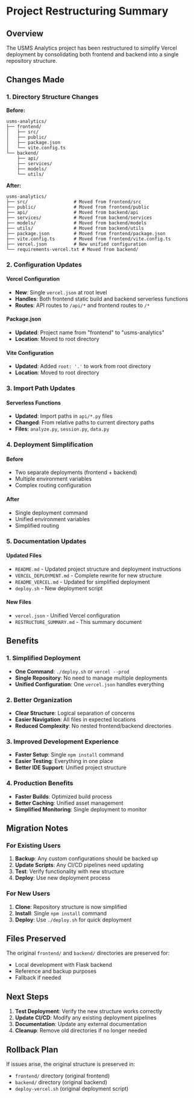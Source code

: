 # Project Restructuring Summary

## Overview

The USMS Analytics project has been restructured to simplify Vercel deployment by consolidating both frontend and backend into a single repository structure.

## Changes Made

### 1. Directory Structure Changes

**Before:**
```
usms-analytics/
├── frontend/
│   ├── src/
│   ├── public/
│   ├── package.json
│   └── vite.config.ts
└── backend/
    ├── api/
    ├── services/
    ├── models/
    └── utils/
```

**After:**
```
usms-analytics/
├── src/                 # Moved from frontend/src
├── public/              # Moved from frontend/public
├── api/                 # Moved from backend/api
├── services/            # Moved from backend/services
├── models/              # Moved from backend/models
├── utils/               # Moved from backend/utils
├── package.json         # Moved from frontend/package.json
├── vite.config.ts       # Moved from frontend/vite.config.ts
├── vercel.json          # New unified configuration
└── requirements-vercel.txt # Moved from backend/
```

### 2. Configuration Updates

#### Vercel Configuration
- **New**: Single `vercel.json` at root level
- **Handles**: Both frontend static build and backend serverless functions
- **Routes**: API routes to `/api/*` and frontend routes to `/*`

#### Package.json
- **Updated**: Project name from "frontend" to "usms-analytics"
- **Location**: Moved to root directory

#### Vite Configuration
- **Updated**: Added `root: '.'` to work from root directory
- **Location**: Moved to root directory

### 3. Import Path Updates

#### Serverless Functions
- **Updated**: Import paths in `api/*.py` files
- **Changed**: From relative paths to current directory paths
- **Files**: `analyze.py`, `session.py`, `data.py`

### 4. Deployment Simplification

#### Before
- Two separate deployments (frontend + backend)
- Multiple environment variables
- Complex routing configuration

#### After
- Single deployment command
- Unified environment variables
- Simplified routing

### 5. Documentation Updates

#### Updated Files
- `README.md` - Updated project structure and deployment instructions
- `VERCEL_DEPLOYMENT.md` - Complete rewrite for new structure
- `README_VERCEL.md` - Updated for simplified deployment
- `deploy.sh` - New deployment script

#### New Files
- `vercel.json` - Unified Vercel configuration
- `RESTRUCTURE_SUMMARY.md` - This summary document

## Benefits

### 1. Simplified Deployment
- **One Command**: `./deploy.sh` or `vercel --prod`
- **Single Repository**: No need to manage multiple deployments
- **Unified Configuration**: One `vercel.json` handles everything

### 2. Better Organization
- **Clear Structure**: Logical separation of concerns
- **Easier Navigation**: All files in expected locations
- **Reduced Complexity**: No nested frontend/backend directories

### 3. Improved Development Experience
- **Faster Setup**: Single `npm install` command
- **Easier Testing**: Everything in one place
- **Better IDE Support**: Unified project structure

### 4. Production Benefits
- **Faster Builds**: Optimized build process
- **Better Caching**: Unified asset management
- **Simplified Monitoring**: Single deployment to monitor

## Migration Notes

### For Existing Users
1. **Backup**: Any custom configurations should be backed up
2. **Update Scripts**: Any CI/CD pipelines need updating
3. **Test**: Verify functionality with new structure
4. **Deploy**: Use new deployment process

### For New Users
1. **Clone**: Repository structure is now simplified
2. **Install**: Single `npm install` command
3. **Deploy**: Use `./deploy.sh` for quick deployment

## Files Preserved

The original `frontend/` and `backend/` directories are preserved for:
- Local development with Flask backend
- Reference and backup purposes
- Fallback if needed

## Next Steps

1. **Test Deployment**: Verify the new structure works correctly
2. **Update CI/CD**: Modify any existing deployment pipelines
3. **Documentation**: Update any external documentation
4. **Cleanup**: Remove old directories if no longer needed

## Rollback Plan

If issues arise, the original structure is preserved in:
- `frontend/` directory (original frontend)
- `backend/` directory (original backend)
- `deploy-vercel.sh` (original deployment script) 